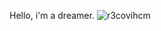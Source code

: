 Hello, i'm a dreamer.
![r3covihcm](https://docs.google.com/spreadsheets/d/e/2PACX-1vRlrbwG-9udTTozj49_YA5xvAHCUoJ4xnqApbqBJ3hy_t6TC4BwVxpWj-88VnKNtZMlihpoy6p5xDz1/pubchart?oid=661930635&format=image)
